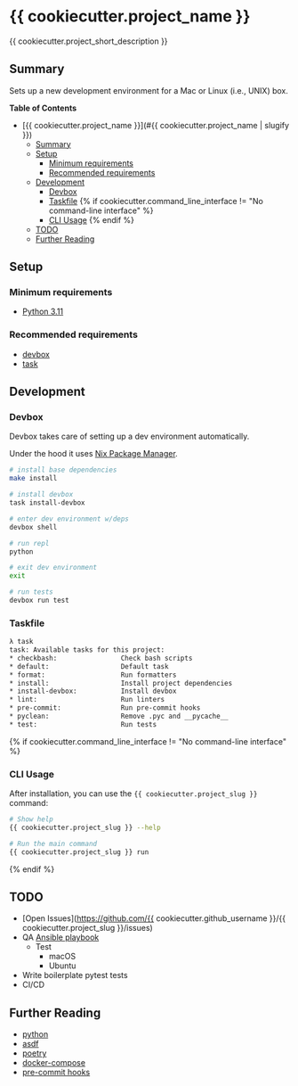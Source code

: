# {{ cookiecutter.project_name }}

{{ cookiecutter.project_short_description }}

## Summary

Sets up a new development environment for a Mac or Linux (i.e., UNIX) box.

**Table of Contents**

* [{{ cookiecutter.project_name }}](#{{ cookiecutter.project_name | slugify }})
  * [Summary](#summary)
  * [Setup](#setup)
    * [Minimum requirements](#minimum-requirements)
    * [Recommended requirements](#recommended-requirements)
  * [Development](#development)
    * [Devbox](#devbox)
    * [Taskfile](#taskfile)
{% if cookiecutter.command_line_interface != "No command-line interface" %}
    * [CLI Usage](#cli-usage)
{% endif %}
  * [TODO](#todo)
  * [Further Reading](#further-reading)

## Setup

### Minimum requirements

* [Python 3.11](https://www.python.org/downloads/)

### Recommended requirements

* [devbox](https://www.jetpack.io/devbox/docs/quickstart/)
* [task](https://taskfile.dev/#/installation)

## Development

### Devbox

Devbox takes care of setting up a dev environment automatically.

Under the hood it uses [Nix Package Manager](https://search.nixos.org/packages).

```bash
# install base dependencies
make install

# install devbox
task install-devbox

# enter dev environment w/deps
devbox shell

# run repl
python

# exit dev environment
exit

# run tests
devbox run test
```

### Taskfile

```bash
λ task
task: Available tasks for this project:
* checkbash:                Check bash scripts
* default:                  Default task
* format:                   Run formatters
* install:                  Install project dependencies
* install-devbox:           Install devbox
* lint:                     Run linters
* pre-commit:               Run pre-commit hooks
* pyclean:                  Remove .pyc and __pycache__
* test:                     Run tests
```

{% if cookiecutter.command_line_interface != "No command-line interface" %}
### CLI Usage

After installation, you can use the `{{ cookiecutter.project_slug }}` command:

```bash
# Show help
{{ cookiecutter.project_slug }} --help

# Run the main command
{{ cookiecutter.project_slug }} run
```
{% endif %}

## TODO

* [Open Issues](https://github.com/{{ cookiecutter.github_username }}/{{ cookiecutter.project_slug }}/issues)
* QA [Ansible playbook](ansible/playbook.yml)
  * Test
    * macOS
    * Ubuntu
* Write boilerplate pytest tests
* CI/CD

## Further Reading

* [python](https://www.python.org/)
* [asdf](https://asdf-vm.com/guide/getting-started.html#_2-download-asdf)
* [poetry](https://python-poetry.org/docs/)
* [docker-compose](https://docs.docker.com/compose/install/)
* [pre-commit hooks](https://pre-commit.com/)

